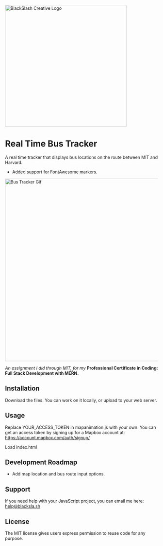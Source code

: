<img src="https://blacksla.sh/github/img/blackslash-logo.svg" alt="BlackSlash Creative Logo" width="400" />

# Real Time Bus Tracker
A real time tracker that displays bus locations on the route between MIT and Harvard. 
* Added support for FontAwesome markers. 

<img src="https://blacksla.sh/github/img/bustracker.gif" alt="Bus Tracker Gif" width="600" />

*An assignment I did through MIT, for my* **Professional Certificate in Coding: Full Stack Development with MERN.**

## Installation
Download the files. You can work on it locally, or upload to your web server. 

## Usage
Replace YOUR_ACCESS_TOKEN in mapanimation.js with your own. You can get an access token by signing up for a Mapbox account at:
https://account.mapbox.com/auth/signup/

Load index.html

## Development Roadmap
* Add map location and bus route input options. 

## Support
If you need help with your JavaScript project, you can email me here: [help@blacksla.sh](mailto:help@blacksla.sh)

## License
The MIT license gives users express permission to reuse code for any purpose. 

